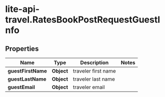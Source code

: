# lite-api-travel.RatesBookPostRequestGuestInfo

## Properties

Name | Type | Description | Notes
------------ | ------------- | ------------- | -------------
**guestFirstName** | **Object** | traveler first name | 
**guestLastName** | **Object** | traveler last name | 
**guestEmail** | **Object** | traveler email | 


